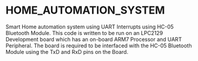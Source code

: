 # HOME_AUTOMATION_SYSTEM
Smart Home automation system using UART Interrupts using HC-05 Bluetooth Module. This code is written to be run on an LPC2129 Development board which has an on-board ARM7 Processor and UART Peripheral. The board is required to be interfaced with the HC-05 Bluetooth Module using the TxD and RxD pins on the Board. 
